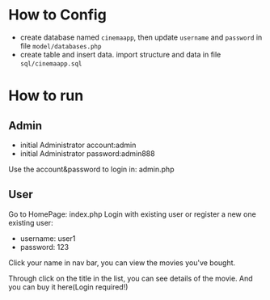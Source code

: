 # How to Config
* create database named `cinemaapp`, then update `username` and `password` in 
file `model/databases.php`
* create table and insert data. import structure and data in file `sql/cinemaapp.sql`

# How to run
## Admin
* initial Administrator account:admin
* initial Administrator password:admin888

Use the account&password to login in: admin.php

## User
Go to HomePage: index.php
Login with existing user or register a new one
existing user:
- username: user1
- password: 123

Click your name in nav bar, you can view the movies you've bought. 

Through click on the title in the list, you can see details of the movie.
And you can buy it here(Login required!)
